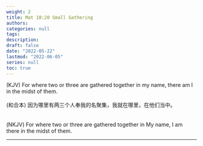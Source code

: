 ```yaml
---
weight: 2
title: Mat 18:20 Small Gathering
authors:
categories: null
tags:
description: 
draft: false
date: "2022-05-22"
lastmod: "2022-06-05"
series: null
toc: true
---
```

‪(KJV) For where two or three are gathered together in my name, there am I in the midst of them.
<br />  
(和合本) 因为哪里有两三个人奉我的名聚集，我就在哪里，在他们当中。  
<br />  
(NKJV) For where two or three are gathered together in My name, I am there in the midst of them.
<!--more-->
---
